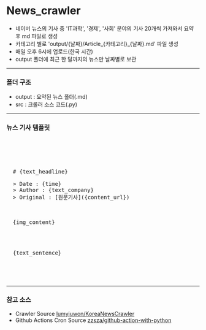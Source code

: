 # News_crawler
- 네이버 뉴스의 기사 중 'IT과학', '경제', '사회' 분야의 기사 20개씩 가져와서 요약 후 md 파일로 생성
- 카테고리 별로 'output/{날짜}/Article_{카테고리}_{날짜}.md' 파일 생성
- 매일 오후 6시에 업로드(한국 시간)
- output 폴더에 최근 한 달까지의 뉴스만 날짜별로 보관

___

### 폴더 구조

- output : 요약된 뉴스 폴더(.md)  
- src : 크롤러 소스 코드(.py)  

___

### 뉴스 기사 템플릿
<br/>
<pre>
  <br/>
  <!-- 타이틀 -->
  # {text_headline}
  <!-- 기사 정보 -->
  > Date : {time}  
  > Author : {text_company}  
  > Original : [원문기사]({content_url})  
  <br/>
  <!-- 대표 이미지 -->
  {img_content}
  <br/><br/>
  <!-- 기사 본문 -->
  {text_sentence}
  <br/><br/><br/>
</pre>

___

### 참고 소스
- Crawler Source [lumyjuwon/KoreaNewsCrawler](https://github.com/lumyjuwon/KoreaNewsCrawler)
- Github Actions Cron Source [zzsza/github-action-with-python](https://github.com/zzsza/github-action-with-python)
